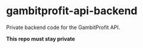 # gambitprofit-api-backend
Private backend code for the GambitProfit API. 

**This repo must stay private**
